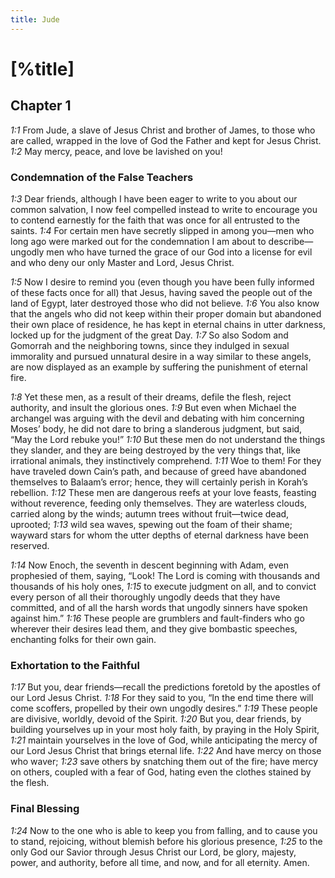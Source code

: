 ```yaml
---
title: Jude
---
```

# [%title]

## Chapter 1

<cite>1:1</cite> From Jude, a slave of Jesus Christ and brother of James, to those who are called, wrapped in the love of God the Father and kept for Jesus Christ. <cite>1:2</cite> May mercy, peace, and love be lavished on you!

### Condemnation of the False Teachers

<cite>1:3</cite> Dear friends, although I have been eager to write to you about our common salvation, I now feel compelled instead to write to encourage you to contend earnestly for the faith that was once for all entrusted to the saints. <cite>1:4</cite> For certain men have secretly slipped in among you—men who long ago were marked out for the condemnation I am about to describe—ungodly men who have turned the grace of our God into a license for evil and who deny our only Master and Lord, Jesus Christ.

<cite>1:5</cite> Now I desire to remind you (even though you have been fully informed of these facts once for all) that Jesus, having saved the people out of the land of Egypt, later destroyed those who did not believe. <cite>1:6</cite> You also know that the angels who did not keep within their proper domain but abandoned their own place of residence, he has kept in eternal chains in utter darkness, locked up for the judgment of the great Day. <cite>1:7</cite> So also Sodom and Gomorrah and the neighboring towns, since they indulged in sexual immorality and pursued unnatural desire in a way similar to these angels, are now displayed as an example by suffering the punishment of eternal fire.

<cite>1:8</cite> Yet these men, as a result of their dreams, defile the flesh, reject authority, and insult the glorious ones. <cite>1:9</cite> But even when Michael the archangel was arguing with the devil and debating with him concerning Moses’ body, he did not dare to bring a slanderous judgment, but said, “May the Lord rebuke you!” <cite>1:10</cite> But these men do not understand the things they slander, and they are being destroyed by the very things that, like irrational animals, they instinctively comprehend. <cite>1:11</cite> Woe to them! For they have traveled down Cain’s path, and because of greed have abandoned themselves to Balaam’s error; hence, they will certainly perish in Korah’s rebellion. <cite>1:12</cite> These men are dangerous reefs at your love feasts, feasting without reverence, feeding only themselves. They are waterless clouds, carried along by the winds; autumn trees without fruit—twice dead, uprooted; <cite>1:13</cite> wild sea waves, spewing out the foam of their shame; wayward stars for whom the utter depths of eternal darkness have been reserved.

<cite>1:14</cite> Now Enoch, the seventh in descent beginning with Adam, even prophesied of them, saying, “Look! The Lord is coming with thousands and thousands of his holy ones, <cite>1:15</cite> to execute judgment on all, and to convict every person of all their thoroughly ungodly deeds that they have committed, and of all the harsh words that ungodly sinners have spoken against him.” <cite>1:16</cite> These people are grumblers and fault-finders who go wherever their desires lead them, and they give bombastic speeches, enchanting folks for their own gain.

### Exhortation to the Faithful

<cite>1:17</cite> But you, dear friends—recall the predictions foretold by the apostles of our Lord Jesus Christ. <cite>1:18</cite> For they said to you, “In the end time there will come scoffers, propelled by their own ungodly desires.” <cite>1:19</cite> These people are divisive, worldly, devoid of the Spirit. <cite>1:20</cite> But you, dear friends, by building yourselves up in your most holy faith, by praying in the Holy Spirit, <cite>1:21</cite> maintain yourselves in the love of God, while anticipating the mercy of our Lord Jesus Christ that brings eternal life. <cite>1:22</cite> And have mercy on those who waver; <cite>1:23</cite> save others by snatching them out of the fire; have mercy on others, coupled with a fear of God, hating even the clothes stained by the flesh.

### Final Blessing

<cite>1:24</cite> Now to the one who is able to keep you from falling, and to cause you to stand, rejoicing, without blemish before his glorious presence, <cite>1:25</cite> to the only God our Savior through Jesus Christ our Lord, be glory, majesty, power, and authority, before all time, and now, and for all eternity. Amen.